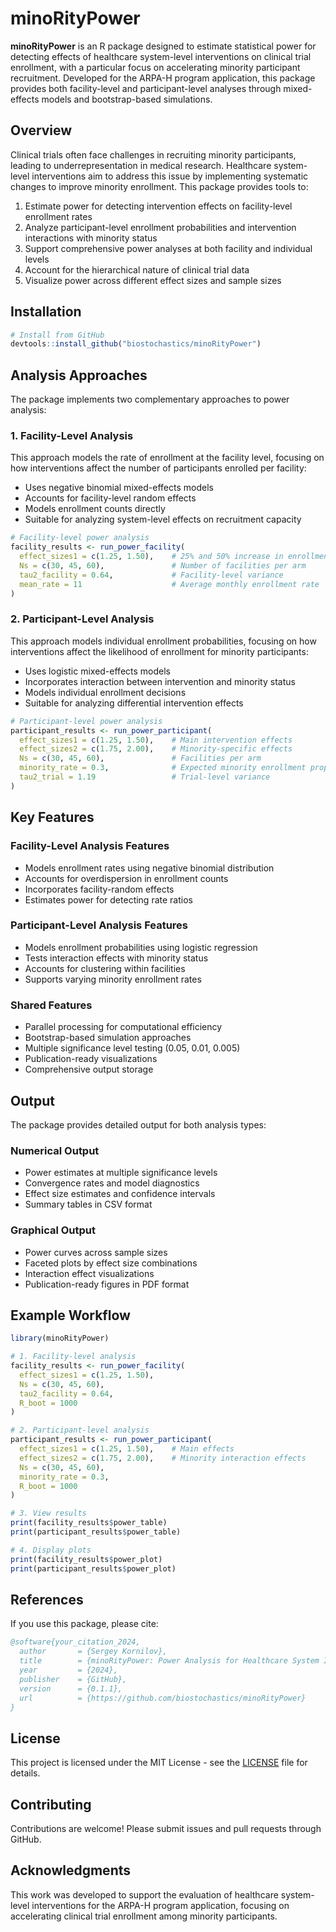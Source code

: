 # minoRityPower

**minoRityPower** is an R package designed to estimate statistical power for detecting effects of healthcare system-level interventions on clinical trial enrollment, with a particular focus on accelerating minority participant recruitment. Developed for the ARPA-H program application, this package provides both facility-level and participant-level analyses through mixed-effects models and bootstrap-based simulations.

## Overview

Clinical trials often face challenges in recruiting minority participants, leading to underrepresentation in medical research. Healthcare system-level interventions aim to address this issue by implementing systematic changes to improve minority enrollment. This package provides tools to:

1. Estimate power for detecting intervention effects on facility-level enrollment rates
2. Analyze participant-level enrollment probabilities and intervention interactions with minority status
3. Support comprehensive power analyses at both facility and individual levels
4. Account for the hierarchical nature of clinical trial data
5. Visualize power across different effect sizes and sample sizes

## Installation

```r
# Install from GitHub
devtools::install_github("biostochastics/minoRityPower")
```

## Analysis Approaches

The package implements two complementary approaches to power analysis:

### 1. Facility-Level Analysis

This approach models the rate of enrollment at the facility level, focusing on how interventions affect the number of participants enrolled per facility:

- Uses negative binomial mixed-effects models
- Accounts for facility-level random effects
- Models enrollment counts directly
- Suitable for analyzing system-level effects on recruitment capacity

```r
# Facility-level power analysis
facility_results <- run_power_facility(
  effect_sizes1 = c(1.25, 1.50),    # 25% and 50% increase in enrollment rate
  Ns = c(30, 45, 60),               # Number of facilities per arm
  tau2_facility = 0.64,             # Facility-level variance
  mean_rate = 11                    # Average monthly enrollment rate
)
```

### 2. Participant-Level Analysis

This approach models individual enrollment probabilities, focusing on how interventions affect the likelihood of enrollment for minority participants:

- Uses logistic mixed-effects models
- Incorporates interaction between intervention and minority status
- Models individual enrollment decisions
- Suitable for analyzing differential intervention effects

```r
# Participant-level power analysis
participant_results <- run_power_participant(
  effect_sizes1 = c(1.25, 1.50),    # Main intervention effects
  effect_sizes2 = c(1.75, 2.00),    # Minority-specific effects
  Ns = c(30, 45, 60),               # Facilities per arm
  minority_rate = 0.3,              # Expected minority enrollment proportion
  tau2_trial = 1.19                 # Trial-level variance
)
```

## Key Features

### Facility-Level Analysis Features
- Models enrollment rates using negative binomial distribution
- Accounts for overdispersion in enrollment counts
- Incorporates facility-random effects
- Estimates power for detecting rate ratios

### Participant-Level Analysis Features
- Models enrollment probabilities using logistic regression
- Tests interaction effects with minority status
- Accounts for clustering within facilities
- Supports varying minority enrollment rates

### Shared Features
- Parallel processing for computational efficiency
- Bootstrap-based simulation approaches
- Multiple significance level testing (0.05, 0.01, 0.005)
- Publication-ready visualizations
- Comprehensive output storage

## Output

The package provides detailed output for both analysis types:

### Numerical Output
- Power estimates at multiple significance levels
- Convergence rates and model diagnostics
- Effect size estimates and confidence intervals
- Summary tables in CSV format

### Graphical Output
- Power curves across sample sizes
- Faceted plots by effect size combinations
- Interaction effect visualizations
- Publication-ready figures in PDF format

## Example Workflow

```r
library(minoRityPower)

# 1. Facility-level analysis
facility_results <- run_power_facility(
  effect_sizes1 = c(1.25, 1.50),
  Ns = c(30, 45, 60),
  tau2_facility = 0.64,
  R_boot = 1000
)

# 2. Participant-level analysis
participant_results <- run_power_participant(
  effect_sizes1 = c(1.25, 1.50),    # Main effects
  effect_sizes2 = c(1.75, 2.00),    # Minority interaction effects
  Ns = c(30, 45, 60),
  minority_rate = 0.3,
  R_boot = 1000
)

# 3. View results
print(facility_results$power_table)
print(participant_results$power_table)

# 4. Display plots
print(facility_results$power_plot)
print(participant_results$power_plot)
```

## References

If you use this package, please cite:

```bibtex
@software{your_citation_2024,
  author       = {Sergey Kornilov},
  title        = {minoRityPower: Power Analysis for Healthcare System Interventions in Clinical Trial Enrollment},
  year         = {2024},
  publisher    = {GitHub},
  version      = {0.1.1},
  url          = {https://github.com/biostochastics/minoRityPower}
}
```

## License

This project is licensed under the MIT License - see the [LICENSE](LICENSE) file for details.

## Contributing

Contributions are welcome! Please submit issues and pull requests through GitHub.

## Acknowledgments

This work was developed to support the evaluation of healthcare system-level interventions for the ARPA-H program application, focusing on accelerating clinical trial enrollment among minority participants.
